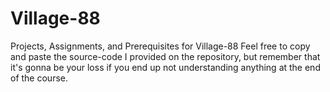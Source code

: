# Village-88
Projects, Assignments, and Prerequisites for Village-88
Feel free to copy and paste the source-code I provided on the repository, but remember that
it's gonna be your loss if you end up not understanding anything at the end of the course.
